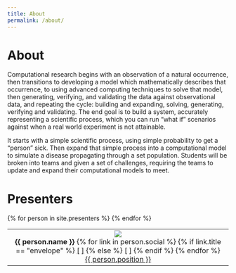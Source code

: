 ```yaml
---
title: About
permalink: /about/
---
```

# About

Computational research begins with an observation of a natural occurrence, then transitions to developing a model which mathematically describes that occurrence, to using advanced computing techniques to solve that model, then generating, verifying, and validating the data against observational data, and repeating the cycle: building and expanding, solving, generating, verifying and validating. The end goal is to build a system, accurately representing a scientific process, which you can run “what if” scenarios against when a real world experiment is not attainable.

It starts with a simple scientific process, using simple probability to get a “person” sick. Then expand that simple process into a computational model to simulate a disease propagating through a set population. Students will be broken into teams and given a set of challenges, requiring the teams to update and expand their computational models to meet.

# Presenters

<table>
<tr>
{% for person in site.presenters %}
    <td style="text-align: center;">
        <img src="{{ person.img | prepend: site.baseurl }}"><br>
        <strong>{{ person.name }}</strong> 
        {% for link in person.social %}
          {% if link.title == "envelope" %}
          <a href="{{ link.url }}">[<i class="fa fa-{{ link.title }}" style="font-size: 14px; padding: 2px; margin: 0px;"></i>]</a>
          {% else %}
          <a href="{{ link.url }}">[<i class="fab fa-{{ link.title }}" style="font-size: 14px; padding: 2px; margin: 0px;"></i>]</a>
          {% endif %}
        {% endfor %}
        <br>
        <a href="{{ person.url }}">{{ person.position }}</a>
    </td>
{% endfor %}
</tr>
</table>

